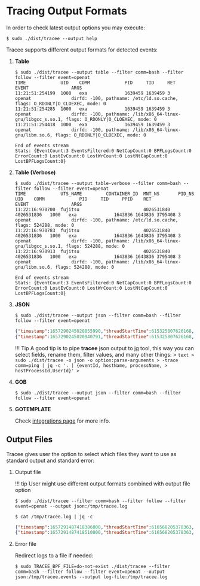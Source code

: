 # Tracing Output Formats

In order to check latest output options you may execute:

```text
$ sudo ./dist/tracee --output help
```

Tracee supports different output formats for detected events:

1. **Table**

    ```text
    $ sudo ./dist/tracee --output table --filter comm=bash --filter follow --filter event=openat
    TIME             UID    COMM             PID     TID     RET              EVENT                ARGS
    11:21:51:254199  1000   exa              1639459 1639459 3                openat               dirfd: -100, pathname: /etc/ld.so.cache, flags: O_RDONLY|O_CLOEXEC, mode: 0
    11:21:51:254285  1000   exa              1639459 1639459 3                openat               dirfd: -100, pathname: /lib/x86_64-linux-gnu/libgcc_s.so.1, flags: O_RDONLY|O_CLOEXEC, mode: 0
    11:21:51:254418  1000   exa              1639459 1639459 3                openat               dirfd: -100, pathname: /lib/x86_64-linux-gnu/libm.so.6, flags: O_RDONLY|O_CLOEXEC, mode: 0
    
    End of events stream
    Stats: {EventCount:3 EventsFiltered:0 NetCapCount:0 BPFLogsCount:0 ErrorCount:0 LostEvCount:0 LostWrCount:0 LostNtCapCount:0 LostBPFLogsCount:0}
    ```

2. **Table (Verbose)**

    ```text
    $ sudo ./dist/tracee --output table-verbose --filter comm=bash --filter follow --filter event=openat
    TIME             UTS_NAME         CONTAINER_ID  MNT_NS       PID_NS       UID    COMM             PID     TID     PPID    RET              EVENT                ARGS
    11:22:16:970700  fujitsu                        4026531840   4026531836   1000   exa              1643836 1643836 3795408 3                openat               dirfd: -100, pathname: /etc/ld.so.cache, flags: 524288, mode: 0
    11:22:16:970783  fujitsu                        4026531840   4026531836   1000   exa              1643836 1643836 3795408 3                openat               dirfd: -100, pathname: /lib/x86_64-linux-gnu/libgcc_s.so.1, flags: 524288, mode: 0
    11:22:16:970913  fujitsu                        4026531840   4026531836   1000   exa              1643836 1643836 3795408 3                openat               dirfd: -100, pathname: /lib/x86_64-linux-gnu/libm.so.6, flags: 524288, mode: 0
    
    End of events stream
    Stats: {EventCount:3 EventsFiltered:0 NetCapCount:0 BPFLogsCount:0 ErrorCount:0 LostEvCount:0 LostWrCount:0 LostNtCapCount:0 LostBPFLogsCount:0}
    ```

3. **JSON**

    ```text
    $ sudo ./dist/tracee --output json --filter comm=bash --filter follow --filter event=openat
    ```

    ```json
    {"timestamp":1657290245020855990,"threadStartTime":615325807626168,"processorId":22,"processId":1664936,"cgroupId":1,"threadId":1664936,"parentProcessId":3795408,"hostProcessId":1664936,"hostThreadId":1664936,"hostParentProcessId":3795408,"userId":1000,"mountNamespace":4026531840,"pidNamespace":4026531836,"processName":"exa","hostName":"fujitsu","containerId":"","containerImage":"","containerName":"","podName":"","podNamespace":"","podUID":"","eventId":"257","eventName":"openat","argsNum":4,"returnValue":3,"stackAddresses":null,"syscall":"openat","contextFlags":{"containerStarted":false,"isCompat":false},"args":[{"name":"dirfd","type":"int","value":-100},{"name":"pathname","type":"const char*","value":"/etc/ld.so.cache"},{"name":"flags","type":"int","value":524288},{"name":"mode","type":"mode_t","value":0}]}
    {"timestamp":1657290245020940791,"threadStartTime":615325807626168,"processorId":22,"processId":1664936,"cgroupId":1,"threadId":1664936,"parentProcessId":3795408,"hostProcessId":1664936,"hostThreadId":1664936,"hostParentProcessId":3795408,"userId":1000,"mountNamespace":4026531840,"pidNamespace":4026531836,"processName":"exa","hostName":"fujitsu","containerId":"","containerImage":"","containerName":"","podName":"","podNamespace":"","podUID":"","eventId":"257","eventName":"openat","argsNum":4,"returnValue":3,"stackAddresses":null,"syscall":"openat","contextFlags":{"containerStarted":false,"isCompat":false},"args":[{"name":"dirfd","type":"int","value":-100},{"name":"pathname","type":"const char*","value":"/lib/x86_64-linux-gnu/libgcc_s.so.1"},{"name":"flags","type":"int","value":524288},{"name":"mode","type":"mode_t","value":0}]}
    ```
    
    !!! Tip
        A good tip is to pipe **tracee** json output to [jq]() tool, this way
        you can select fields, rename them, filter values, and many other things:
        > ```text
        > sudo ./dist/tracee -o json -o option:parse-arguments
        > -trace comm=ping | jq -c '. | {eventId, hostName, processName,
        > hostProcessId,UserId}'
        > ```

4. **GOB**

    ```text
    $ sudo ./dist/tracee --output json --filter comm=bash --filter follow --filter event=openat
    ```

5. **GOTEMPLATE**

    Check [integrations page](../integrating/go-templates.md) for more info.

## Output Files

Tracee gives user the option to select which files they want to use as standard
output and standard error:

1. Output file

    !!! tip
        User might use different output formats combined with output file option

    ```text
    $ sudo ./dist/tracee --filter comm=bash --filter follow --filter event=openat --output json:/tmp/tracee.log
    
    $ cat /tmp/tracee.log | jq -c
    ```

    ```json
    {"timestamp":1657291487418386000,"threadStartTime":616568205378363,"processorId":11,"processId":1893369,"cgroupId":1,"threadId":1893369,"parentProcessId":3795408,"hostProcessId":1893369,"hostThreadId":1893369,"hostParentProcessId":3795408,"userId":1000,"mountNamespace":4026531840,"pidNamespace":4026531836,"processName":"exa","hostName":"fujitsu","containerId":"","containerImage":"","containerName":"","podName":"","podNamespace":"","podUID":"","eventId":"257","eventName":"openat","argsNum":4,"returnValue":3,"stackAddresses":null,"syscall":"openat","contextFlags":{"containerStarted":false,"isCompat":false},"args":[{"name":"dirfd","type":"int","value":-100},{"name":"pathname","type":"const char*","value":"/etc/ld.so.cache"},{"name":"flags","type":"int","value":524288},{"name":"mode","type":"mode_t","value":0}]}
    {"timestamp":1657291487418510000,"threadStartTime":616568205378363,"processorId":11,"processId":1893369,"cgroupId":1,"threadId":1893369,"parentProcessId":3795408,"hostProcessId":1893369,"hostThreadId":1893369,"hostParentProcessId":3795408,"userId":1000,"mountNamespace":4026531840,"pidNamespace":4026531836,"processName":"exa","hostName":"fujitsu","containerId":"","containerImage":"","containerName":"","podName":"","podNamespace":"","podUID":"","eventId":"257","eventName":"openat","argsNum":4,"returnValue":3,"stackAddresses":null,"syscall":"openat","contextFlags":{"containerStarted":false,"isCompat":false},"args":[{"name":"dirfd","type":"int","value":-100},{"name":"pathname","type":"const char*","value":"/lib/x86_64-linux-gnu/libgcc_s.so.1"},{"name":"flags","type":"int","value":524288},{"name":"mode","type":"mode_t","value":0}]}
    ```

2. Error file

    Redirect logs to a file if needed:

    ```text
    $ sudo TRACEE_BPF_FILE=do-not-exist ./dist/tracee --filter comm=bash --filter follow --filter event=openat --output json:/tmp/tracee.events --output log-file:/tmp/tracee.log
    ```
